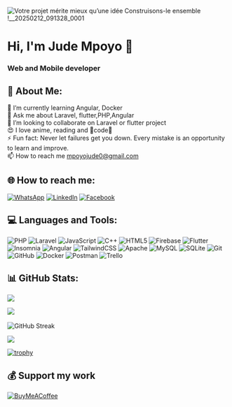 
![Votre projet mérite mieux qu’une idée  Construisons-le ensemble !__20250212_091328_0001](https://github.com/user-attachments/assets/20906a65-30a7-4c5b-9407-25544b9f9d69)

# Hi, I'm Jude Mpoyo 👋
 <h3>Web and Mobile developer </h3>

## 💫 About Me:
 🌱 I’m currently learning Angular, Docker<br>💬 Ask me about Laravel, flutter,PHP,Angular<br>👯 I’m looking to collaborate on Laravel or flutter project<br>😍 I love anime, reading and 💙code💙<br>⚡ Fun fact: Never let failures get you down. Every mistake is an opportunity to learn and improve.<br>📫 How to reach me mpoyojude0@gmail.com

## 🌐 How to reach me:
[![WhatsApp](https://img.shields.io/badge/WhatsApp-%230077B5.svg?logo=whatsapp&logoColor=white)](https://wa.me/+243975889135) 
[![LinkedIn](https://custom-icon-badges.demolab.com/badge/LinkedIn-0A66C2?logo=linkedin-white&logoColor=fff)](https://linkedin.com/in/jude-mpoyo) 
[![Facebook](https://img.shields.io/badge/Facebook-%231877F2.svg?logo=Facebook&logoColor=white)](https://facebook.com/judemwanabute) 

## 💻  Languages and Tools:
![PHP](https://img.shields.io/badge/php-%23777BB4.svg?style=flat&logo=php&logoColor=white) ![Laravel](https://img.shields.io/badge/laravel-%23FF2D20.svg?style=flat&logo=laravel&logoColor=white) ![JavaScript](https://img.shields.io/badge/javascript-%23323330.svg?style=flat&logo=javascript&logoColor=%23F7DF1E) ![C++](https://img.shields.io/badge/c++-%2300599C.svg?style=flat&logo=c%2B%2B&logoColor=white) ![HTML5](https://img.shields.io/badge/html5-%23E34F26.svg?style=flat&logo=html5&logoColor=white) ![Firebase](https://img.shields.io/badge/firebase-%23039BE5.svg?style=flat&logo=firebase) ![Flutter](https://img.shields.io/badge/Flutter-%2302569B.svg?style=flat&logo=Flutter&logoColor=white) ![Insomnia](https://img.shields.io/badge/Insomnia-black?style=flat&logo=insomnia&logoColor=5849BE)  ![Angular](https://img.shields.io/badge/Angular-%23FF2D20.svg?style=flat&logo=angular&logoColor=white) ![TailwindCSS](https://img.shields.io/badge/tailwindcss-%2338B2AC.svg?style=flat&logo=tailwind-css&logoColor=white) ![Apache](https://img.shields.io/badge/apache-%23D42029.svg?style=flat&logo=apache&logoColor=white) ![MySQL](https://img.shields.io/badge/mysql-4479A1.svg?style=flat&logo=mysql&logoColor=white) ![SQLite](https://img.shields.io/badge/sqlite-%2307405e.svg?style=flat&logo=sqlite&logoColor=white) ![Git](https://img.shields.io/badge/git-%23F05033.svg?style=flat&logo=git&logoColor=white) ![GitHub](https://img.shields.io/badge/github-%23121011.svg?style=flat&logo=github&logoColor=white) ![Docker](https://img.shields.io/badge/docker-%230db7ed.svg?style=flat&logo=docker&logoColor=white) ![Postman](https://img.shields.io/badge/Postman-FF6C37?style=flat&logo=postman&logoColor=white) ![Trello](https://img.shields.io/badge/Trello-%23026AA7.svg?style=flat&logo=Trello&logoColor=white)
## 📊 GitHub Stats:
![](https://github-readme-stats.vercel.app/api?username=judempoyo&theme=vue-dark&hide_border=true&include_all_commits=false&count_private=false)<br/>
<!-- ![](https://github-readme-streak-stats.herokuapp.com/?user=judempoyo&theme=vue-dark&hide_border=true)<br/> -->
![](https://github-readme-stats.vercel.app/api/top-langs/?username=judempoyo&theme=vue-dark&hide_border=true&include_all_commits=false&count_private=false&layout=compact)<br/><br/>
![GitHub Streak](https://git-hub-streak-stats.vercel.app?user=judempoyo&theme=vue-dark&hide_border=true&layout=compact)

[![](https://visitcount.itsvg.in/api?id=judempoyo&icon=0&color=3)](https://visitcount.itsvg.in)

[![trophy](https://github-profile-trophy.vercel.app/?username=judempoyo&no-frame=true&theme=onedark)](https://github.com/ryo-ma/github-profile-trophy)

  ## 💰 Support my work
  [![BuyMeACoffee](https://img.shields.io/badge/Buy%20Me%20a%20Coffee-ffdd00?style=for-the-badge&logo=buy-me-a-coffee&logoColor=black)](https://buymeacoffee.com/buymeacoffee.com/mpoyojude0v) 

  

